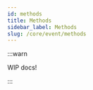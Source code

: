 ```yaml
---
id: methods
title: Methods
sidebar_label: Methods
slug: /core/event/methods
---
```


:::warn

WIP docs!

:::